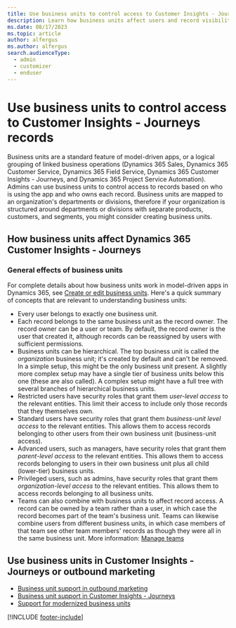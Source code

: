 ```yaml
---
title: Use business units to control access to Customer Insights - Journeys records
description: Learn how business units affect users and record visibility in Dynamics 365 Customer Insights - Journeys.
ms.date: 08/17/2023
ms.topic: article
author: alfergus
ms.author: alfergus
search.audienceType: 
  - admin
  - customizer
  - enduser
---
```


# Use business units to control access to Customer Insights - Journeys records

Business units are a standard feature of model-driven apps, or a logical grouping of linked business operations (Dynamics 365 Sales, Dynamics 365 Customer Service, Dynamics 365 Field Service, Dynamics 365 Customer Insights - Journeys, and Dynamics 365 Project Service Automation). Admins can use business units to control access to records based on who is using the app and who owns each record. Business units are mapped to an organization's departments or divisions, therefore if your organization is structured around departments or divisions with separate products, customers, and segments, you might consider creating business units.

## How business units affect Dynamics 365 Customer Insights - Journeys

### General effects of business units

For complete details about how business units work in model-driven apps in Dynamics 365, see [Create or edit business units](/power-platform/admin/create-edit-business-units). Here's a quick summary of concepts that are relevant to understanding business units:

- Every user belongs to exactly one business unit.
- Each record belongs to the same business unit as the record owner. The record owner can be a user or team. By default, the record owner is the user that created it, although records can be reassigned by users with sufficient permissions.
- Business units can be hierarchical. The top business unit is called the _organization_ business unit; it's created by default and can't be removed. In a simple setup, this might be the only business unit present. A slightly more complex setup may have a single tier of business units below this one (these are also called). A complex setup might have a full tree with several branches of hierarchical business units.
- Restricted users have security roles that grant them _user-level access_ to the relevant entities. This limit their access to include only those records that they themselves own.
- Standard users have security roles that grant them _business-unit level access_ to the relevant entities. This allows them to access records belonging to other users from their own business unit (business-unit access).
- Advanced users, such as managers, have security roles that grant them _parent-level access_ to the relevant entities. This allows them to access records belonging to users in their own business unit plus all child (lower-tier) business units.
- Privileged users, such as admins, have security roles that grant them _organization-level access_ to the relevant entities. This allows them to access records belonging to all business units.
- Teams can also combine with business units to affect record access. A record can be owned by a team rather than a user, in which case the record becomes part of the team's business unit. Teams can likewise combine users from different business units, in which case members of that team see other team members' records as though they were all in the same business unit. More information: [Manage teams](/power-platform/admin/manage-teams)

## Use business units in Customer Insights - Journeys or outbound marketing

- [Business unit support in outbound marketing](business-units-support-outbound-marketing.md)
- [Business unit support in Customer Insights - Journeys](real-time-marketing-business-units.md)
- [Support for modernized business units ](real-time-marketing-modernized-business-units.md)

[!INCLUDE [footer-include](./includes/footer-banner.md)]
